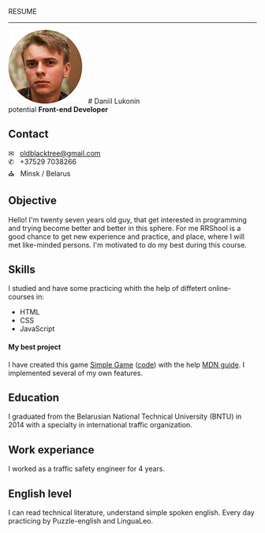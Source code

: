 RESUME
* * *
![Alt text](img/face150px.jpg) &nbsp; # Daniil Lukonin                                        
potential **Front-end Developer** 

## Contact
&#x2709; &nbsp; oldblacktree@gmail.com <br>
&#x2706; &nbsp; +37529 7038266 <br>
&#9962; &nbsp; Minsk / Belarus <br>

## Objective
Hello! I'm twenty seven years old guy, that get interested in programming and trying become better and better in this sphere. For me RRShool is a good chance to get new experience and practice, and place, where I will met like-minded persons. I'm motivated to do my best during this course.

## Skills
I studied and have some practicing whith the help of diffetert online-courses in:
+ HTML
+ CSS
+ JavaScript
#### My best project
I have created this game [Simple Game](https://oldblacktree.github.io/SimpleGame/) ([code](https://github.com/oldblacktree/SimpleGame)) with the help [MDN guide](https://developer.mozilla.org/ru/docs/Games/Tutorials/2D_Breakout_game_pure_JavaScript). 
I implemented several of my own features.
## Education
I graduated from the Belarusian National Technical University (BNTU) in 2014 with a specialty in international traffic organization.
## Work experiance
I worked as a traffic safety engineer for 4 years.
## English level
I can read technical literature, understand simple spoken english. Every day practicing by Puzzle-english and LinguaLeo.
